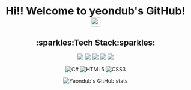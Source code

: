 <div align=center>
    
# Hi!! Welcome to yeondub's GitHub! <img src="https://raw.githubusercontent.com/Tarikul-Islam-Anik/Animated-Fluent-Emojis/master/Emojis/Animals/Cat.png" alt="Cat" width="25" height="25" />
<div>


<div align=center>
    
<h2>:sparkles:Tech Stack:sparkles:</h2>

<img src="https://img.shields.io/badge/react-black?style=for-the-badge&logo=react&logoColor=61DAFB"/>
    <img src="https://img.shields.io/badge/github-181717?style=for-the-badge&logo=github&logoColor=white"/>
    <img src="https://img.shields.io/badge/unity-%23000000.svg?style=for-the-badge&logo=unity&logoColor=white"/>
   <!---   <img src="https://img.shields.io/badge/spring-6DB33F?style=for-the-badge&logo=spring&logoColor=white"> <br> ---!>
     <img src="https://img.shields.io/badge/javascript-%23323330.svg?style=for-the-badge&logo=javascript&logoColor=%23F7DF1E"/>
     <img src="https://img.shields.io/badge/java-007396?style=for-the-badge&logo=java&logoColor=white">
<!--- <img src="https://img.shields.io/badge/python-3670A0?style=for-the-badge&logo=python&logoColor=ffdd54"/> ---!>
<br>
    
![C#](https://img.shields.io/badge/c%23-%23239120.svg?style=for-the-badge&logo=csharp&logoColor=white)
![HTML5](https://img.shields.io/badge/html5-%23E34F26.svg?style=for-the-badge&logo=html5&logoColor=white)
![CSS3](https://img.shields.io/badge/css3-%231572B6.svg?style=for-the-badge&logo=css3&logoColor=white)


</div>


<div align=center>

![Yeondub's GitHub stats](https://github-readme-stats.vercel.app/api?username=yeondub1121&show_icons=true&theme=transparent&text_color=212121)


</div>
<h2></h2>


